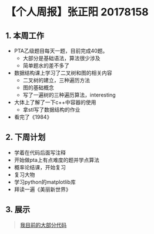 # 【个人周报】张正阳 20178158

## 1. 本周工作

- PTA乙级题目每天一题，目前完成40题。
  - 大部分是基础语法，算法很少涉及
  - 简单题水的差不多了
- 数据结构课上学习了二叉树和图的相关内容
  - 二叉树的建立，三种遍历方法
  - 图的基础概念
  - 写了一遍树的三种遍历算法，interesting
- 大体上了解了一下c++中容器的使用
  - 拿stl写了数据结构的作业
- 看完了《1984》

## 2. 下周计划

- 学着在代码后面写注释
- 开始做pta上有点难度的题并学点算法
- 概率论结课，开始复习
- 复习大物
- 学习python的matplotlib库
- 拜读一遍《美丽新世界》
## 3. 展示
  >[我目前的大部分代码](https://github.com/SernRounder/Mycode)
